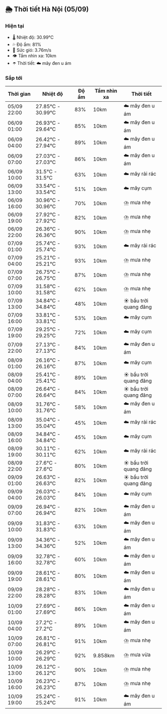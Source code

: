 ## 🌦️ Thời tiết Hà Nội (05/09)

### Hiện tại

- 🌡️ Nhiệt độ: 30.99℃
- 💦 Độ ẩm: 81%
- 💨 Sức gió: 3.76m/s
- 👁️ Tầm nhìn xa: 10km
- ☂️ Thời tiết: ☁️ mây đen u ám

### Sắp tới

| Thời gian | Nhiệt độ | Độ ẩm | Tầm nhìn xa | Thời tiết |
| --- | --- | --- | --- | --- |
| 05/09 22:00 | 27.85℃ - 30.99℃ | 83% | 10km | ☁️ mây đen u ám |
| 06/09 01:00 | 26.93℃ - 29.64℃ | 85% | 10km | ☁️ mây đen u ám |
| 06/09 04:00 | 26.42℃ - 27.94℃ | 89% | 10km | ☁️ mây đen u ám |
| 06/09 07:00 | 27.03℃ - 27.03℃ | 86% | 10km | ☁️ mây đen u ám |
| 06/09 10:00 | 31.5℃ - 31.5℃ | 63% | 10km | ☁️ mây rải rác |
| 06/09 13:00 | 33.54℃ - 33.54℃ | 51% | 10km | ☁️ mây cụm |
| 06/09 16:00 | 30.96℃ - 30.96℃ | 70% | 10km | ⛈️ mưa nhẹ |
| 06/09 19:00 | 27.92℃ - 27.92℃ | 82% | 10km | ⛈️ mưa nhẹ |
| 06/09 22:00 | 26.36℃ - 26.36℃ | 90% | 10km | ⛈️ mưa nhẹ |
| 07/09 01:00 | 25.74℃ - 25.74℃ | 93% | 10km | ☁️ mây rải rác |
| 07/09 04:00 | 25.21℃ - 25.21℃ | 93% | 10km | ⛈️ mưa nhẹ |
| 07/09 07:00 | 26.75℃ - 26.75℃ | 87% | 10km | ⛈️ mưa nhẹ |
| 07/09 10:00 | 31.58℃ - 31.58℃ | 62% | 10km | ⛈️ mưa nhẹ |
| 07/09 13:00 | 34.84℃ - 34.84℃ | 48% | 10km | ☀️ bầu trời quang đãng |
| 07/09 16:00 | 33.81℃ - 33.81℃ | 53% | 10km | ☁️ mây cụm |
| 07/09 19:00 | 29.25℃ - 29.25℃ | 72% | 10km | ☁️ mây cụm |
| 07/09 22:00 | 27.13℃ - 27.13℃ | 84% | 10km | ☁️ mây đen u ám |
| 08/09 01:00 | 26.16℃ - 26.16℃ | 87% | 10km | ☁️ mây cụm |
| 08/09 04:00 | 25.41℃ - 25.41℃ | 89% | 10km | ☀️ bầu trời quang đãng |
| 08/09 07:00 | 26.64℃ - 26.64℃ | 84% | 10km | ☀️ bầu trời quang đãng |
| 08/09 10:00 | 31.76℃ - 31.76℃ | 58% | 10km | ☁️ mây đen u ám |
| 08/09 13:00 | 35.04℃ - 35.04℃ | 45% | 10km | ☁️ mây rải rác |
| 08/09 16:00 | 34.84℃ - 34.84℃ | 45% | 10km | ☁️ mây cụm |
| 08/09 19:00 | 30.11℃ - 30.11℃ | 62% | 10km | ☁️ mây rải rác |
| 08/09 22:00 | 27.6℃ - 27.6℃ | 80% | 10km | ☀️ bầu trời quang đãng |
| 09/09 01:00 | 26.63℃ - 26.63℃ | 82% | 10km | ☀️ bầu trời quang đãng |
| 09/09 04:00 | 26.03℃ - 26.03℃ | 84% | 10km | ☁️ mây cụm |
| 09/09 07:00 | 26.94℃ - 26.94℃ | 82% | 10km | ☁️ mây đen u ám |
| 09/09 10:00 | 31.83℃ - 31.83℃ | 63% | 10km | ☁️ mây đen u ám |
| 09/09 13:00 | 34.36℃ - 34.36℃ | 52% | 10km | ☁️ mây đen u ám |
| 09/09 16:00 | 32.78℃ - 32.78℃ | 60% | 10km | ☁️ mây đen u ám |
| 09/09 19:00 | 28.61℃ - 28.61℃ | 80% | 10km | ☁️ mây đen u ám |
| 09/09 22:00 | 28.28℃ - 28.28℃ | 83% | 10km | ☁️ mây đen u ám |
| 10/09 01:00 | 27.69℃ - 27.69℃ | 86% | 10km | ☁️ mây đen u ám |
| 10/09 04:00 | 27.2℃ - 27.2℃ | 89% | 10km | ☁️ mây đen u ám |
| 10/09 07:00 | 26.81℃ - 26.81℃ | 91% | 10km | ⛈️ mưa nhẹ |
| 10/09 10:00 | 26.29℃ - 26.29℃ | 92% | 9.858km | ⛈️ mưa vừa |
| 10/09 13:00 | 26.12℃ - 26.12℃ | 90% | 10km | ⛈️ mưa nhẹ |
| 10/09 16:00 | 26.23℃ - 26.23℃ | 87% | 10km | ⛈️ mưa nhẹ |
| 10/09 19:00 | 25.24℃ - 25.24℃ | 91% | 10km | ☁️ mây đen u ám |
